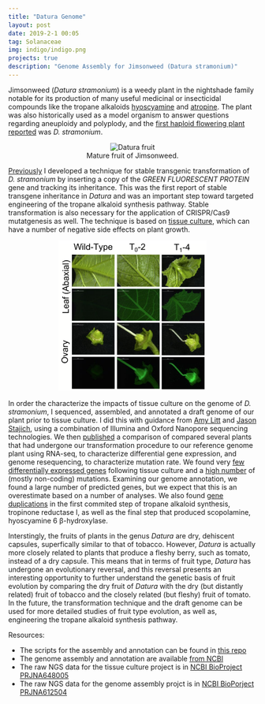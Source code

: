 ```yaml
---
title: "Datura Genome"
layout: post
date: 2019-2-1 00:05
tag: Solanaceae
img: indigo/indigo.png
projects: true
description: "Genome Assembly for Jimsonweed (Datura stramonium)"
---
```


Jimsonweed (_Datura stramonium_) is a weedy plant in the nightshade family notable for its production of many useful medicinal or insecticidal compounds like the tropane alkaloids [hyoscyamine](https://en.wikipedia.org/wiki/Hyoscyamine) and [atropine](https://en.wikipedia.org/wiki/Atropine). The plant was also historically used as a model organism to answer questions regarding aneuploidy and polyplody, and the [first haploid flowering plant reported](http://www.doi.org/10.1126/science.55.1433.646) was _D. stramonium_.

<center>
<figure>
    <img src="../assets/images/Dature_Capsule.png" alt="Datura fruit" width="150"/>
    <figcaption>Mature fruit of Jimsonweed.</figcaption>
</figure>
</center>

[Previously](https://dx.doi.org/10.1002%2Faps3.1220) I developed a technique for stable transgenic transformation of _D. stramonium_ by inserting a copy of the _GREEN FLUORESCENT PROTEIN_ gene and tracking its inheritance. This was the first report of stable transgene inheritance in _Datura_ and was an important step toward targeted engineering of the tropane alkaloid synthesis pathway. Stable transformation is also necessary for the application of CRISPR/Cas9 mutatgenesis as well. The technique is based on [tissue culture](https://en.wikipedia.org/wiki/Plant_tissue_culture), which can have a number of negative side effects on plant growth.

<center>
<figure>
    <img src="../assets/images/Datura_GFP.png" alt="Datura fruit" width="300"/>
</figure>
</center>

In order the characterize the impacts of tissue culture on the genome of _D. stramonium_, I sequenced, assembled, and annotated a draft genome of our plant prior to tissue culture. I did this with guidance from [Amy Litt](https://profiles.ucr.edu/app/home/profile/amylitt) and [Jason Stajich](http://lab.stajich.org/home/welcome/), using a combination of Illumina and Oxford Nanopore sequencing technologies. We then [published](https://doi.org/10.1186/s12864-021-07489-2) a comparison of compared several plants that had undergone our transformation procedure to our reference genome plant using RNA-seq, to characterize differential gene expression, and genome resequencing, to characterize mutation rate. We found very [few differentially expressed genes](https://github.com/rajewski/Datura-Genome/blob/master/Manuscript/SupplmentalData_DEGs.csv) following tissue culture and a [high number](https://github.com/rajewski/Datura-Genome/blob/master/Manuscript/Mutation_Summary.png) of (mostly non-coding) mutations. Examining our genome annotation, we found a large number of predicted genes, but we expect that this is an overestimate based on a number of analyses. We also found [gene duplications](https://github.com/rajewski/Datura-Genome/blob/master/Manuscript/Trees.png) in the first commited step of tropane alkaloid synthesis, tropinone reductase I, as well as the final step that produced scopolamine, hyoscyamine 6 &beta;-hydroxylase.

Interstingly, the fruits of plants in the genus _Datura_ are dry, dehiscent capsules, superfically similar to that of tobacco. However, _Datura_ is actually more closely related to plants that produce a fleshy berry, such as tomato, instead of a dry capsule. This means that in terms of fruit type, _Datura_ has undergone an evolutionary reversal, and this reversal presents an interesting opportunity to further understand the genetic basis of fruit evolution by comparing the dry fruit of _Datura_ with the dry (but distantly related) fruit of tobacco and the closely related (but fleshy) fruit of tomato. In the future, the transformation technique and the draft genome can be used for more detailed studies of fruit type evolution, as well as, engineering the tropane alkaloid synthesis pathway.

Resources:

-   The scripts for the assembly and annotation can be found in [this repo](https://github.com/rajewski/Datura-Genome)
-   The genome assembly and annotation are available [from NCBI](https://www.ncbi.nlm.nih.gov/datasets/genome/GCA_018107945.1/)
-   The raw NGS data for the tissue culture project is in [NCBI BioProject PRJNA648005](https://www.ncbi.nlm.nih.gov/bioproject/PRJNA648005/)
-   The raw NGS data for the genome assembly projct is in [NCBI BioPorject PRJNA612504](https://www.ncbi.nlm.nih.gov/bioproject/PRJNA612504/)
